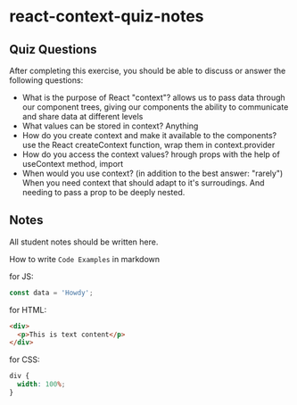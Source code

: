 # react-context-quiz-notes

## Quiz Questions

After completing this exercise, you should be able to discuss or answer the following questions:

- What is the purpose of React "context"?
  allows us to pass data through our component trees, giving our components the ability to communicate and share data at different levels
- What values can be stored in context?
  Anything
- How do you create context and make it available to the components?
  use the React createContext function, wrap them in context.provider
- How do you access the context values?
  hrough props with the help of useContext method, import
- When would you use context? (in addition to the best answer: "rarely")
  When you need context that should adapt to it's surroudings. And needing to pass a prop to be deeply nested.

## Notes

All student notes should be written here.

How to write `Code Examples` in markdown

for JS:

```javascript
const data = 'Howdy';
```

for HTML:

```html
<div>
  <p>This is text content</p>
</div>
```

for CSS:

```css
div {
  width: 100%;
}
```
